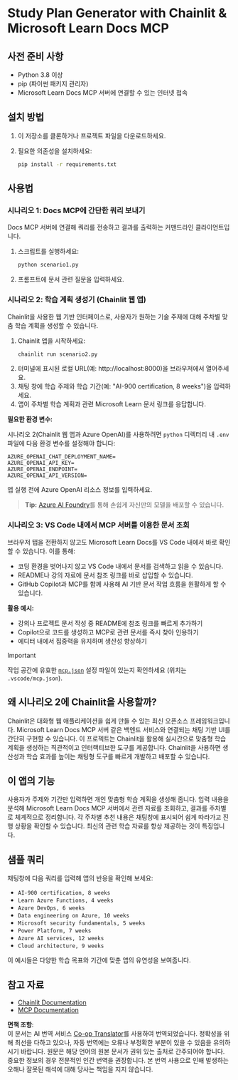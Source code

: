 <!--
CO_OP_TRANSLATOR_METADATA:
{
  "original_hash": "a05fb941810e539147fec53aaadbb6fd",
  "translation_date": "2025-07-14T06:38:15+00:00",
  "source_file": "09-CaseStudy/docs-mcp/solution/python/README.md",
  "language_code": "ko"
}
-->
# Study Plan Generator with Chainlit & Microsoft Learn Docs MCP

## 사전 준비 사항

- Python 3.8 이상
- pip (파이썬 패키지 관리자)
- Microsoft Learn Docs MCP 서버에 연결할 수 있는 인터넷 접속

## 설치 방법

1. 이 저장소를 클론하거나 프로젝트 파일을 다운로드하세요.
2. 필요한 의존성을 설치하세요:

   ```bash
   pip install -r requirements.txt
   ```

## 사용법

### 시나리오 1: Docs MCP에 간단한 쿼리 보내기
Docs MCP 서버에 연결해 쿼리를 전송하고 결과를 출력하는 커맨드라인 클라이언트입니다.

1. 스크립트를 실행하세요:
   ```bash
   python scenario1.py
   ```
2. 프롬프트에 문서 관련 질문을 입력하세요.

### 시나리오 2: 학습 계획 생성기 (Chainlit 웹 앱)
Chainlit을 사용한 웹 기반 인터페이스로, 사용자가 원하는 기술 주제에 대해 주차별 맞춤 학습 계획을 생성할 수 있습니다.

1. Chainlit 앱을 시작하세요:
   ```bash
   chainlit run scenario2.py
   ```
2. 터미널에 표시된 로컬 URL(예: http://localhost:8000)을 브라우저에서 열어주세요.
3. 채팅 창에 학습 주제와 학습 기간(예: "AI-900 certification, 8 weeks")을 입력하세요.
4. 앱이 주차별 학습 계획과 관련 Microsoft Learn 문서 링크를 응답합니다.

**필요한 환경 변수:**

시나리오 2(Chainlit 웹 앱과 Azure OpenAI)를 사용하려면 `python` 디렉터리 내 `.env` 파일에 다음 환경 변수를 설정해야 합니다:

```
AZURE_OPENAI_CHAT_DEPLOYMENT_NAME=
AZURE_OPENAI_API_KEY=
AZURE_OPENAI_ENDPOINT=
AZURE_OPENAI_API_VERSION=
```

앱 실행 전에 Azure OpenAI 리소스 정보를 입력하세요.

> **Tip:** [Azure AI Foundry](https://ai.azure.com/)를 통해 손쉽게 자신만의 모델을 배포할 수 있습니다.

### 시나리오 3: VS Code 내에서 MCP 서버를 이용한 문서 조회

브라우저 탭을 전환하지 않고도 Microsoft Learn Docs를 VS Code 내에서 바로 확인할 수 있습니다. 이를 통해:
- 코딩 환경을 벗어나지 않고 VS Code 내에서 문서를 검색하고 읽을 수 있습니다.
- README나 강의 자료에 문서 참조 링크를 바로 삽입할 수 있습니다.
- GitHub Copilot과 MCP를 함께 사용해 AI 기반 문서 작업 흐름을 원활하게 할 수 있습니다.

**활용 예시:**
- 강의나 프로젝트 문서 작성 중 README에 참조 링크를 빠르게 추가하기
- Copilot으로 코드를 생성하고 MCP로 관련 문서를 즉시 찾아 인용하기
- 에디터 내에서 집중력을 유지하며 생산성 향상하기

> [!IMPORTANT]
> 작업 공간에 유효한 [`mcp.json`](../../../../../../09-CaseStudy/docs-mcp/solution/scenario3/mcp.json) 설정 파일이 있는지 확인하세요 (위치는 `.vscode/mcp.json`).

## 왜 시나리오 2에 Chainlit을 사용할까?

Chainlit은 대화형 웹 애플리케이션을 쉽게 만들 수 있는 최신 오픈소스 프레임워크입니다. Microsoft Learn Docs MCP 서버 같은 백엔드 서비스와 연결되는 채팅 기반 UI를 간단히 구현할 수 있습니다. 이 프로젝트는 Chainlit을 활용해 실시간으로 맞춤형 학습 계획을 생성하는 직관적이고 인터랙티브한 도구를 제공합니다. Chainlit을 사용하면 생산성과 학습 효과를 높이는 채팅형 도구를 빠르게 개발하고 배포할 수 있습니다.

## 이 앱의 기능

사용자가 주제와 기간만 입력하면 개인 맞춤형 학습 계획을 생성해 줍니다. 입력 내용을 분석해 Microsoft Learn Docs MCP 서버에서 관련 자료를 조회하고, 결과를 주차별로 체계적으로 정리합니다. 각 주차별 추천 내용은 채팅창에 표시되어 쉽게 따라가고 진행 상황을 확인할 수 있습니다. 최신의 관련 학습 자료를 항상 제공하는 것이 특징입니다.

## 샘플 쿼리

채팅창에 다음 쿼리를 입력해 앱의 반응을 확인해 보세요:

- `AI-900 certification, 8 weeks`
- `Learn Azure Functions, 4 weeks`
- `Azure DevOps, 6 weeks`
- `Data engineering on Azure, 10 weeks`
- `Microsoft security fundamentals, 5 weeks`
- `Power Platform, 7 weeks`
- `Azure AI services, 12 weeks`
- `Cloud architecture, 9 weeks`

이 예시들은 다양한 학습 목표와 기간에 맞춘 앱의 유연성을 보여줍니다.

## 참고 자료

- [Chainlit Documentation](https://docs.chainlit.io/)
- [MCP Documentation](https://github.com/MicrosoftDocs/mcp)

**면책 조항**:  
이 문서는 AI 번역 서비스 [Co-op Translator](https://github.com/Azure/co-op-translator)를 사용하여 번역되었습니다. 정확성을 위해 최선을 다하고 있으나, 자동 번역에는 오류나 부정확한 부분이 있을 수 있음을 유의하시기 바랍니다. 원문은 해당 언어의 원본 문서가 권위 있는 출처로 간주되어야 합니다. 중요한 정보의 경우 전문적인 인간 번역을 권장합니다. 본 번역 사용으로 인해 발생하는 오해나 잘못된 해석에 대해 당사는 책임을 지지 않습니다.